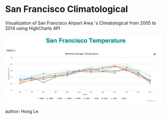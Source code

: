 San Francisco Climatological
============================
Visualization of San Francisco Airport Area 's Climatological from 2005 to 2014 using HighCharts API


![ScreenShot](https://raw.githubusercontent.com/hongnhung1636/San-Francisco-Temperature-Visualization/master/img/screenshot.png)


author: Hong Le 

